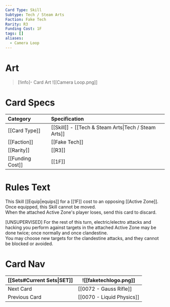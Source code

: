 ```yaml
---
Card Type: Skill
Subtype: Tech / Steam Arts
Faction: Fake Tech
Rarity: R3
Funding Cost: 1F
tags: []
aliases:
  - Camera Loop
---
```

# Art

> [!info]- Card Art
> ![[Camera Loop.png]]

# Card Specs

| Category | Specification| 
| :--- | :--- |
| [[Card Type]] | [[Skill]] - [[Tech & Steam Arts\|Tech / Steam Arts]] |  
| [[Faction]] | [[Fake Tech]] | 
| [[Rarity]] | [[R3]] |  
| [[Funding Cost]] | [[1F]] |  

# Rules Text  

This Skill [[Equip|equips]] for a [[1F]] cost to an opposing [[Active Zone]].  
Once equipped, this Skill cannot be moved.  
When the attached Active Zone's player loses, send this card to discard.  

[UNSUPERVISED] For the rest of this turn, electric/electro attacks and hacking you perform against targets in the attached Active Zone may be done twice; once normally and once clandestine.   
You may choose new targets for the clandestine attacks, and they cannot be blocked or avoided.  

# Card Nav

| [[Sets#Current Sets\|SET]]           | ![[faketechlogo.png]]          |
| ------------- | ------------------------------ |
| Next Card     | [[0072 - Gauss Rifle]] |
| Previous Card | [[0070 - Liquid Physics]]         |


